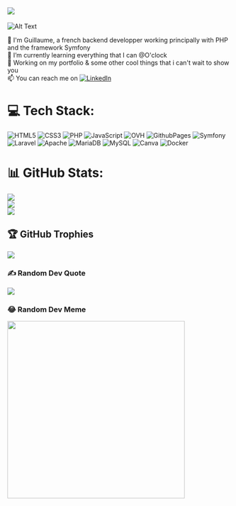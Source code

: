 [![](https://visitcount.itsvg.in/api?id=Guillaume-Ribas&icon=0&color=0)](https://visitcount.itsvg.in)
---


![Alt Text](https://www.giantfreakinrobot.com/wp-content/uploads/2022/10/hellothere.gif)

💬 I'm Guillaume, a french backend developper working principally with PHP and the framework Symfony  
🌱 I’m currently learning everything that I can @O'clock  
🔭 Working on my portfolio & some other cool things that i can't wait to show you  
📫 You can reach me on [![LinkedIn](https://img.shields.io/badge/LinkedIn-%230077B5.svg?logo=linkedin&logoColor=white)](https://linkedin.com/in/guillaume-ribas-3133a523b) 


# 💻 Tech Stack:
![HTML5](https://img.shields.io/badge/html5-%23E34F26.svg?style=flat&logo=html5&logoColor=white) ![CSS3](https://img.shields.io/badge/css3-%231572B6.svg?style=flat&logo=css3&logoColor=white) ![PHP](https://img.shields.io/badge/php-%23777BB4.svg?style=flat&logo=php&logoColor=white) ![JavaScript](https://img.shields.io/badge/javascript-%23323330.svg?style=flat&logo=javascript&logoColor=%23F7DF1E) ![OVH](https://img.shields.io/badge/ovh-%23123F6D.svg?style=flat&logo=ovh&logoColor=#123F6D) ![GithubPages](https://img.shields.io/badge/github%20pages-121013?style=flat&logo=github&logoColor=white) ![Symfony](https://img.shields.io/badge/symfony-%23000000.svg?style=flat&logo=symfony&logoColor=white) ![Laravel](https://img.shields.io/badge/laravel-%23FF2D20.svg?style=flat&logo=laravel&logoColor=white) ![Apache](https://img.shields.io/badge/apache-%23D42029.svg?style=flat&logo=apache&logoColor=white) ![MariaDB](https://img.shields.io/badge/MariaDB-003545?style=flat&logo=mariadb&logoColor=white) ![MySQL](https://img.shields.io/badge/mysql-%2300000f.svg?style=flat&logo=mysql&logoColor=white) ![Canva](https://img.shields.io/badge/Canva-%2300C4CC.svg?style=flat&logo=Canva&logoColor=white) ![Docker](https://img.shields.io/badge/docker-%230db7ed.svg?style=flat&logo=docker&logoColor=white)
# 📊 GitHub Stats:
![](https://github-readme-stats.vercel.app/api?username=Guillaume-Ribas&theme=nightowl&hide_border=true&include_all_commits=false&count_private=false)<br/>
![](https://github-readme-streak-stats.herokuapp.com/?user=Guillaume-Ribas&theme=nightowl&hide_border=true)<br/>
![](https://github-readme-stats.vercel.app/api/top-langs/?username=Guillaume-Ribas&theme=nightowl&hide_border=true&include_all_commits=false&count_private=false&layout=compact)

## 🏆 GitHub Trophies
![](https://github-profile-trophy.vercel.app/?username=Guillaume-Ribas&theme=radical&no-frame=true&no-bg=true&margin-w=4)

### ✍️ Random Dev Quote
![](https://quotes-github-readme.vercel.app/api?type=horizontal&theme=radical)

### 😂 Random Dev Meme
<img src='https://randommeme-five.vercel.app/' style="height: 400px;"/>

<!-- Proudly created with GPRM ( https://gprm.itsvg.in ) -->
